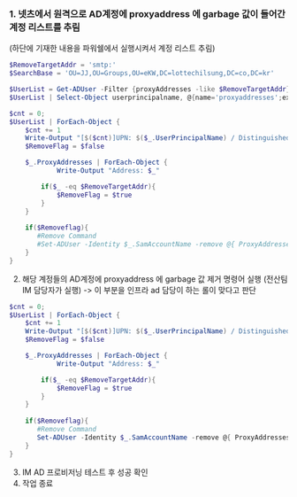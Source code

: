 ### 1.	넷츠에서 원격으로 AD계정에 proxyaddress 에 garbage 값이 들어간 계정 리스트를 추림

(하단에 기재한 내용을 파워쉘에서 실행시켜서 계정 리스트 추림)

```powershell
$RemoveTargetAddr = 'smtp:'
$SearchBase = 'OU=JJ,OU=Groups,OU=eKW,DC=lottechilsung,DC=co,DC=kr'

$UserList = Get-ADUser -Filter {proxyAddresses -like $RemoveTargetAddr} -Properties userPrincipalName, proxyAddresses, DistinguishedName -SearchBase $SearchBase
$UserList | Select-Object userprincipalname, @{name='proxyaddresses';expression={$_.proxyaddresses}} , DistinguishedName | Export-Csv -Path "D:\Confirm_smtp_ErrorUserList.csv" -Encoding UTF8 -NoTypeInformation

$cnt = 0;
$UserList | ForEach-Object {
    $cnt += 1
    Write-Output "[$($cnt)]UPN: $($_.UserPrincipalName) / DistinguishedName : $($_.DistinguishedName)"
    $RemoveFlag = $false

    $_.ProxyAddresses | ForEach-Object {
            Write-Output "Address: $_"

        if($_ -eq $RemoveTargetAddr){
            $RemoveFlag = $true
        }
    }
    
    if($Removeflag){
       #Remove Command
       #Set-ADUser -Identity $_.SamAccountName -remove @{ ProxyAddresses = $RemoveTargetAddr } -Debug -Verbose
    }
}
``` 

2.	해당 계정들의 AD계정에 proxyaddress 에 garbage 값 제거 명령어 실행 (전산팀 IM 담당자가 실행) -> 이 부분을 인프라 ad 담당이 하는 롤이 맞다고 판단

```powershell
$cnt = 0;
$UserList | ForEach-Object {
    $cnt += 1
    Write-Output "[$($cnt)]UPN: $($_.UserPrincipalName) / DistinguishedName : $($_.DistinguishedName)"
    $RemoveFlag = $false

    $_.ProxyAddresses | ForEach-Object {
            Write-Output "Address: $_"

        if($_ -eq $RemoveTargetAddr){
            $RemoveFlag = $true
        }
    }
    
    if($Removeflag){
       #Remove Command
       Set-ADUser -Identity $_.SamAccountName -remove @{ ProxyAddresses = $RemoveTargetAddr } -Debug -Verbose
    }
}
```
3.	IM AD 프로비저닝 테스트 후 성공 확인
4.	작업 종료
